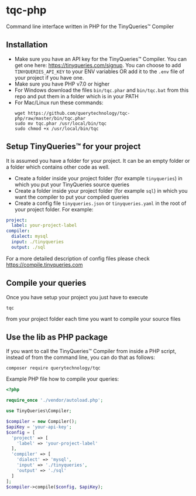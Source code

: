 # tqc-php

Command line interface written in PHP for the TinyQueries&trade; Compiler

## Installation

- Make sure you have an API key for the TinyQueries&trade; Compiler. You can get one here: https://tinyqueries.com/signup. You can choose to add `TINYQUERIES_API_KEY` to your ENV variables OR add it to the `.env` file of your project if you have one.
- Make sure you have PHP v7.0 or higher
- For Windows download the files `bin/tqc.phar` and `bin/tqc.bat` from this repo and put them in a folder which is in your PATH
- For Mac/Linux run these commands:
  ```
  wget https://github.com/querytechnology/tqc-php/raw/master/bin/tqc.phar
  sudo mv tqc.phar /usr/local/bin/tqc
  sudo chmod +x /usr/local/bin/tqc
  ```

## Setup TinyQueries&trade; for your project

It is assumed you have a folder for your project. It can be an empty folder or a folder which contains other code as well.
- Create a folder inside your project folder (for example `tinyqueries`) in which you put your TinyQueries source queries
- Create a folder inside your project folder (for example `sql`) in which you want the compiler to put your compiled queries
- Create a config file `tinyqueries.json` or `tinyqueries.yaml` in the root of your project folder. For example:
```yaml
project:
  label: your-project-label
compiler:
  dialect: mysql
  input: ./tinyqueries
  output: ./sql
```

For a more detailed description of config files please check https://compile.tinyqueries.com

## Compile your queries

Once you have setup your project you just have to execute
```
tqc
```
from your project folder each time you want to compile your source files

## Use the lib as PHP package

If you want to call the TinyQueries&trade; Compiler from inside a PHP script, instead of from the command line, you can do that as follows:

```
composer require querytechnology/tqc
```

Example PHP file how to compile your queries:

```php
<?php

require_once './vendor/autoload.php';

use TinyQueries\Compiler;

$compiler = new Compiler();
$apiKey = 'your-api-key';
$config = [
  'project' => [
    'label' => 'your-project-label'
  ],
  'compiler' => [
    'dialect' => 'mysql',
    'input' => './tinyqueries',
    'output' => './sql'
  ]
];
$compiler->compile($config, $apiKey);
